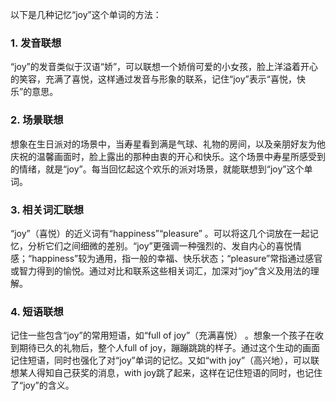 以下是几种记忆“joy”这个单词的方法：

### 1. 发音联想
“joy”的发音类似于汉语“娇”，可以联想一个娇俏可爱的小女孩，脸上洋溢着开心的笑容，充满了喜悦，这样通过发音与形象的联系，记住“joy”表示“喜悦，快乐”的意思。

### 2. 场景联想
想象在生日派对的场景中，当寿星看到满是气球、礼物的房间，以及亲朋好友为他庆祝的温馨画面时，脸上露出的那种由衷的开心和快乐。这个场景中寿星所感受到的情绪，就是“joy”。每当回忆起这个欢乐的派对场景，就能联想到“joy”这个单词。

### 3. 相关词汇联想
“joy”（喜悦）的近义词有“happiness”“pleasure” 。可以将这几个词放在一起记忆，分析它们之间细微的差别。“joy”更强调一种强烈的、发自内心的喜悦情感；“happiness”较为通用，指一般的幸福、快乐状态；“pleasure”常指通过感官或智力得到的愉悦。通过对比和联系这些相关词汇，加深对“joy”含义及用法的理解。

### 4. 短语联想
记住一些包含“joy”的常用短语，如“full of joy”（充满喜悦） 。想象一个孩子在收到期待已久的礼物后，整个人full of joy，蹦蹦跳跳的样子。通过这个生动的画面记住短语，同时也强化了对“joy”单词的记忆。又如“with joy”（高兴地），可以联想某人得知自己获奖的消息，with joy跳了起来，这样在记住短语的同时，也记住了“joy”的含义。 
